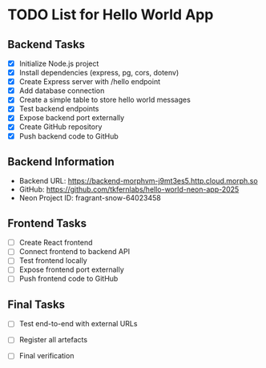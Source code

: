 # TODO List for Hello World App

## Backend Tasks
- [x] Initialize Node.js project
- [x] Install dependencies (express, pg, cors, dotenv)
- [x] Create Express server with /hello endpoint
- [x] Add database connection
- [x] Create a simple table to store hello world messages
- [x] Test backend endpoints
- [x] Expose backend port externally
- [x] Create GitHub repository
- [x] Push backend code to GitHub

## Backend Information
- Backend URL: https://backend-morphvm-j9mt3es5.http.cloud.morph.so
- GitHub: https://github.com/tkfernlabs/hello-world-neon-app-2025
- Neon Project ID: fragrant-snow-64023458

## Frontend Tasks
- [ ] Create React frontend
- [ ] Connect frontend to backend API
- [ ] Test frontend locally
- [ ] Expose frontend port externally
- [ ] Push frontend code to GitHub

## Final Tasks
- [ ] Test end-to-end with external URLs
- [ ] Register all artefacts
- [ ] Final verification

